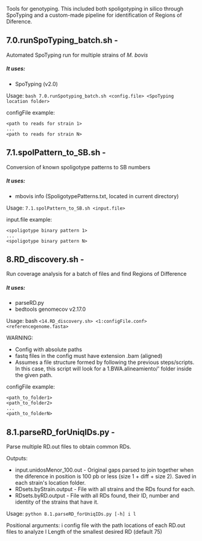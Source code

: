 Tools for genotyping. This included both spoligotyping in silico through SpoTyping and a custom-made pipeline for identification of Regions of Diference.

## 7.0.runSpoTyping_batch.sh -
Automated SpoTyping run for multiple strains of *M. bovis*

##### It uses:
- SpoTyping (v2.0)

Usage: ```bash 7.0.runSpotyping_batch.sh <config.file> <SpoTyping location folder> ```

configFile example:
```
<path to reads for strain 1>
...
<path to reads for strain N>
```

## 7.1.spolPattern_to_SB.sh -
Conversion of known spoligotype patterns to SB numbers

##### It uses:
- mbovis info (SpoligotypePatterns.txt, located in current directory)

Usage: ```7.1.spolPattern_to_SB.sh <input.file>```

input.file example:
```
<spoligotype binary pattern 1>
...
<spoligotype binary pattern N>
```

## 8.RD_discovery.sh -
Run coverage analysis for a batch of files and find Regions of Difference

##### It uses: 
* parseRD.py
* bedtools genomecov v2.17.0

Usage: bash ```<14.RD_discovery.sh> <1:configFile.conf> <referencegenome.fasta>```

WARNING: 
* Config with absolute paths
* fastq files in the config must have extension .bam (aligned)
* Assumes a file structure formed by following the previous steps/scripts. In this case, this script will look for a 1.BWA.alineamiento/' folder inside the given path. 


configFile example:
```
<path_to_folder1>
<path_to_folder2>
...
<path_to_folderN>
```

## 8.1.parseRD_forUniqIDs.py -
Parse multiple RD.out files to obtain common RDs.

Outputs:
* input.unidosMenor_100.out - Original gaps parsed to join together when the diference in position is 100 pb or less (size 1 + diff + size 2). Saved in each strain's location folder.
* RDsets.byStrain.output - File with all strains and the RDs found for each. 
* RDsets.byRD.output - File with all RDs found, their ID, number and identity of the strains that have it.

Usage: ```python 8.1.parseRD_forUniqIDs.py [-h] i l```

Positional arguments:
  i           config file with the path locations of each RD.out files to analyze
  l           Length of the smallest desired RD (default 75)




